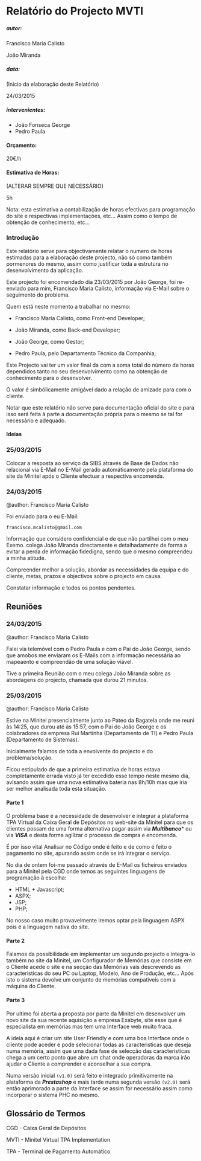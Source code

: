 # Relatório do Projecto MVTI


##### autor:

Francisco Maria Calisto

João Miranda


##### data:

(Inicio da elaboração deste Relatório)

24/03/2015


##### intervenientes:

 - João Fonseca George
 - Pedro Paula


#### Orçamento:

20€/h


#### Estimativa de Horas:

(ALTERAR SEMPRE QUE NECESSÁRIO)

5h

Nota: esta estimativa a contabilização de horas efectivas para programação do site
e respectivas implementações, etc... Assim como o tempo de obtenção de conhecimento, etc...




### Introdução

Este relatório serve para objectivamente relatar o numero de horas estimadas para a elaboração
deste projecto, não só como também pormenores do mesmo, assim como justificar toda a estrutura
no desenvolvimento da aplicação.

Este projecto foi encomendado dia 23/03/2015 por João George, foi re-enviado para mim,
Francisco Maria Calisto, informação via E-Mail sobre o seguimento do problema.

Quem está neste momento a trabalhar no mesmo:

- Francisco Maria Calisto, como Front-end Developer;

- João Miranda, como Back-end Developer;

- João George, como Gestor;

- Pedro Paula, pelo Departamento Técnico da Companhia;

Este Projecto vai ter um valor final da com a soma total do número de horas dependidos tanto
no seu desenvolvimento como na obtenção de conhecimento para o desenvolver.

O valor é simbólicamente amigável dado a relação de amizade para com o cliente.

Notar que este relatório não serve para documentação oficial do site e para isso será feita à parte
a documentação própria para o mesmo se tal for necessário e adequado.


#### Ideias

### 25/03/2015

Colocar a resposta ao serviço da SIBS através de Base de Dados não relacional via E-Mail
no E-Mail gerado automáticamente pela plataforma do site da Minitel após o Cliente
efectuar a respectiva encomenda.


### 24/03/2015

@author: Francisco Maria Calisto

Foi enviado para o eu E-Mail:

```
francisco.mcalisto@gmail.com
```

Informação que considero confidencial e de que não partilhei com o meu Exemo. colega João Miranda directamente
e detalhadamente de forma a evitar a perda de informação fidedigna, sendo que o mesmo compreendeu a minha atitude.

Compreender melhor a solução, abordar as necessidades da equipa e do cliente, metas, prazos e objectivos sobre o
projecto em causa.

Constatar informação e todos os pontos pendentes.



## Reuniões

### 24/03/2015

@author: Francisco Maria Calisto

Falei via telemóvel com o Pedro Paula e com o Pai do João George, sendo que amobos me enviaram os E-Mails com
a informação necessária ao mapeaento e compreendão de uma solução viável.

Tive a primeira Reunião com o meu colega João Miranda sobre as abordagens do projecto, chamada que durou
21 minutos.

### 25/03/2015

@author: Francisco Maria Calisto


Estive na Minitel presencialmente junto ao Pateo da Bagatela onde me reuni às 14:25, que durou até às 15:57,
com o Pai do João George e os colabradores da empresa Rui Martinha (Departamento de TI)
e Pedro Paula (Departamento de Sistemas).

Inicialmente falamos de toda a envolvente do projecto e do problema/solução.

Ficou estipulado de que a primeira estimativa de horas estava completamente errada visto já ter excedido esse
tempo neste mesmo dia, avisando assim que uma nova estimativa bateria nas 8h/10h mas que iria ser melhor
analisada toda esta situação.

#### Parte 1

O problema base é a necessidade de desenvolver e integrar a plataforma TPA Virtual da Caixa Geral de Depósitos no
web-site da Minitel para que os clientes possam de uma forma alternativa pagar assim via ***Multibanco**** ou
via ***VISA*** e desta forma agilizar o processo de compra e encomenda.

É por isso vital Analisar no Código onde é feito e de como é feito o pagamento no site, apurando assim onde se
irá integrar o serviço.

No dia de ontem foi-me passado através de E-Mail os ficheiros enviados para a Minitel pela CGD onde temos as
seguintes linguagens de programação à escolha:

 - HTML + Javascript;
 - ASPX;
 - JSP;
 - PHP;

No nosso caso muito provavelmente iremos optar pela linguagem ASPX pois é a linguagem nativa do site.

#### Parte 2

Falamos da possibilidade em implementar um segundo projecto e integra-lo também no site da Minitel, um
Configurador de Memórias que consiste em o Cliente acede o site e na secção das Memórias vais descrevendo
as caracteristicas do seu PC ou Laptop, Modelo, Ano de Produção, etc... Após isto o sistema devolve um
conjunto de memórias compativeis com a máquina do Cliente.

#### Parte 3

Por ultimo foi aberta a proposta por parte da Minitel em desenvolver um novo site da sua recente aquisição
a empresa Exabyte, site esse que é especialista em memórias mas tem uma Interface web muito fraca.

A ideia aqui é criar um site User Friendly e com uma boa Interface onde o cliente pode aceder e pode
selecionar todas as caracteristicas que deseja numa memória, assim que uma dada fase de selecção das
caracteristicas chega a um certo ponto que abre um chat onde operadoras da marca irão ajudar o Cliente
a comprender e aconselhar a sua compra.

Numa versão inicial ```(v1.0)``` será feito e integrado primitivamente na plataforma da ***Prestashop*** e mais
tarde numa segunda versão ```(v2.0)``` será então aprimorado a parte da Interface se assim for necessário assim
como incorporar o sistema PHC no mesmo.




## Glossário de Termos

CGD - Caixa Geral de Depósitos

MVTI - Minitel Virtual TPA Implementation

TPA - Terminal de Pagamento Automático

